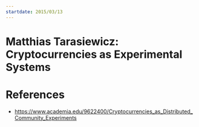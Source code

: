 ```yaml
---
startdate: 2015/03/13
---
```

# Matthias Tarasiewicz: Cryptocurrencies as Experimental Systems

# References
* https://www.academia.edu/9622400/Cryptocurrencies_as_Distributed_Community_Experiments
